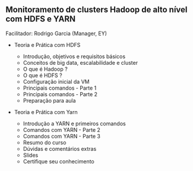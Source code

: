 ## Monitoramento de clusters Hadoop de alto nível com HDFS e YARN
Facilitador: Rodrigo Garcia (Manager, EY)

* Teoria e Prática com HDFS
  * Introdução, objetivos e requisitos básicos
  * Conceitos de big data, escalabilidade e cluster
  * O que é Hadoop ?
  * O que é HDFS ?
  * Configuração inicial da VM
  * Principais comandos - Parte 1
  * Principais comandos - Parte 2
  * Preparação para aula
  
  
* Teoria e Prática com Yarn 
  * Introdução a YARN e primeiros comandos
  * Comandos com YARN - Parte 2
  * Comandos com YARN - Parte 3
  * Resumo do curso  
  * Dúvidas e comentários extras
  * Slides
  * Certifique seu conhecimento
